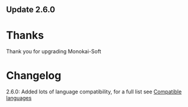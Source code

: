## Update 2.6.0

# Thanks
Thank you for upgrading Monokai-Soft

# Changelog
2.6.0: Added lots of language compatibility, for a full list see [Compatible languages]("https://github.com/ThePythonGuy3/Monokai-Soft/Resources/Compat.md")
